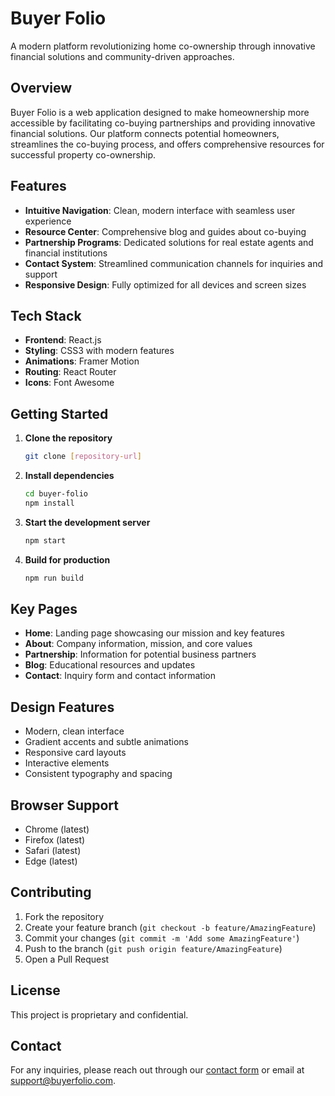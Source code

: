 # Buyer Folio

A modern platform revolutionizing home co-ownership through innovative financial solutions and community-driven approaches.

## Overview

Buyer Folio is a web application designed to make homeownership more accessible by facilitating co-buying partnerships and providing innovative financial solutions. Our platform connects potential homeowners, streamlines the co-buying process, and offers comprehensive resources for successful property co-ownership.

## Features

- **Intuitive Navigation**: Clean, modern interface with seamless user experience
- **Resource Center**: Comprehensive blog and guides about co-buying
- **Partnership Programs**: Dedicated solutions for real estate agents and financial institutions
- **Contact System**: Streamlined communication channels for inquiries and support
- **Responsive Design**: Fully optimized for all devices and screen sizes

## Tech Stack

- **Frontend**: React.js
- **Styling**: CSS3 with modern features
- **Animations**: Framer Motion
- **Routing**: React Router
- **Icons**: Font Awesome

## Getting Started

1. **Clone the repository**
   ```bash
   git clone [repository-url]
   ```

2. **Install dependencies**
   ```bash
   cd buyer-folio
   npm install
   ```

3. **Start the development server**
   ```bash
   npm start
   ```

4. **Build for production**
   ```bash
   npm run build
   ```

## Key Pages

- **Home**: Landing page showcasing our mission and key features
- **About**: Company information, mission, and core values
- **Partnership**: Information for potential business partners
- **Blog**: Educational resources and updates
- **Contact**: Inquiry form and contact information

## Design Features

- Modern, clean interface
- Gradient accents and subtle animations
- Responsive card layouts
- Interactive elements
- Consistent typography and spacing

## Browser Support

- Chrome (latest)
- Firefox (latest)
- Safari (latest)
- Edge (latest)

## Contributing

1. Fork the repository
2. Create your feature branch (`git checkout -b feature/AmazingFeature`)
3. Commit your changes (`git commit -m 'Add some AmazingFeature'`)
4. Push to the branch (`git push origin feature/AmazingFeature`)
5. Open a Pull Request

## License

This project is proprietary and confidential.

## Contact

For any inquiries, please reach out through our [contact form](https://buyerfolio.com/contact) or email at support@buyerfolio.com.
